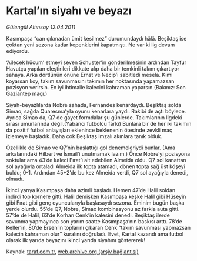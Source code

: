 # Kartal’ın siyahı ve beyazı

*Gülengül Altınsay 12.04.2011*

<div class="yazi"><p>Kasımpaşa “can çıkmadan ümit kesilmez” durumundaydı hâlâ. Beşiktaş ise çoktan yeni sezona kadar kepenklerini kapatmıştı. Ne var ki lig devam ediyordu.</p>
<p>‘Ailecek hücum’ etmeyi seven Schuster’in gönderilmesinin ardından Tayfur Havutçu yapılan eleştirileri dikkate alıp daha bir temkinli takım çıkartıyor sahaya. Arka dörtlünün önüne Ernst ve Necip’i sabitledi mesela. Kimi koyarsan koy, takım savunmasını takımın her noktasında yapamazsan pozisyon verirsin. En iyi ihtimalle kalecini kahraman yaparsın.(Bakınız: Son Gaziantep maçı.)</p>
<p>Siyah-beyazlılarda Nobre sahada, Fernandes kenardaydı. Beşiktaş solda Simao, sağda Quaresma’yla oyunu kenarlara yaydı. Rakibi de açtı böylece. Ayrıca Simao da, Q7 de gayet formdalar şu günlerde. Takımlarının ligdeki sırası umurlarında değil.(Yabancı futbolcu farkı) Bunlara bir de her iki takımın da pozitif futbol anlayışları eklenince beklenenin ötesinde zevkli maç izlemeye başladık. Daha çok Beşiktaş imzalı akınlara tanık olduk.</p>
<p>Özellikle de Simao ve Q7’nin başlattığı gol denemeleriydi bunlar. (Ama arkalarındaki Hilbert ve İsmail’i unutmamak lazım.) Önce Nobre’yi pozisyona soktular ama 43’de kaleci Fırat’ı alt edebilen Almeida oldu. Q7 sol kanattan sol ayağıyla ortaladı Almeida ilk topta atamadı, dönen topta sağ üst köşeyi buldu; 0-1. Ardından 45+2’de bu kez Almeida verdi, Q7 sol ayağıyla denedi, olmadı.</p>
<p>İkinci yarıya Kasımpaşa daha azimli başladı. Hemen 47’de Halil soldan indirdi top kornere gitti. Halil demişken Kasımpaşa keşke Halil gibi Hüseyin gibi Fırat gibi genç oyuncularıyla başlasaydı sezona. Eminim bugün başka yerde olurdu. 55’de Q7, Nobre, Simao kombinasyonu az farkla auta gitti. 57’de de Halil, 63’de Korhan Cenk’in kalesini denedi. Beşiktaş ilerde savunma yapmayınca son yarım saatte Kasımpaşa’nın baskısı arttı. 78’de Keller’in, 80’de Ersen’in toplarını çıkaran Cenk “takım savunması yapmazsan kalecin kahraman olur” kuralını doğruladı. Evet, Kartal kazandı ama futbol olarak ilk yarıda beyazını ikinci yarıda siyahını göstererek!</p>
</div>

Kaynak: [taraf.com.tr](http://www.taraf.com.tr/gulengul-altinsay/makale-kartal-in-siyahi-ve-beyazi.htm), [web.archive.org (arşiv bağlantısı)](http://web.archive.org/web/20130624042044/http://www.taraf.com.tr/gulengul-altinsay/makale-kartal-in-siyahi-ve-beyazi.htm)
